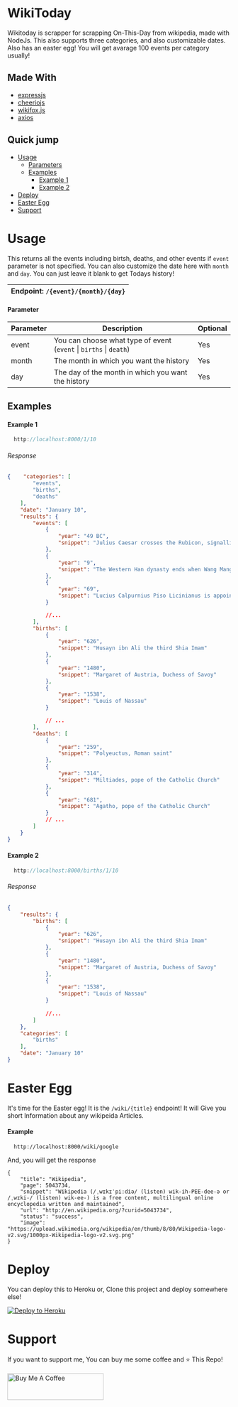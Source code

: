 # WikiToday
Wikitoday is scrapper for scrapping On-This-Day from wikipedia, made with NodeJs. This also supports three categories, and also customizable dates. Also has an easter egg! You will get avarage 100 events per category usually!

## Made With
- [expressjs](https://github.com/expressjs/express)
- [cheeriojs](https://github.com/cheeriojs/cheerio)
- [wikifox.js](https://github.com/Wikifox/wikifox.js)
- [axios](https://github.com/axios/axios)

## Quick jump
- [Usage](#usage)
    - [Parameters](#parameter)
    - [Examples](#examples)
       - [Example 1](#example-1)
       - [Example 2](#example-2)
- [Deploy](#deploy)
- [Easter Egg](#easter-egg)
- [Support](#support)

# Usage
This returns all the events including birtsh, deaths, and other events if `event` parameter is not specified. You can also customize the date here with `month` and `day`. You can just leave it blank to get Todays history! 

|Endpoint: `/{event}/{month}/{day}` |
|-----------|

#### Parameter

| Parameter | Description                                                        | Optional |
|-----------|--------------------------------------------------------------------|----------|
| event     | You can choose what type of event (`event` \| `births` \| `death`) | Yes      |
| month     | The month in which you want the history                            | Yes      |
| day       | The day of the month in which you want the history                 | Yes      |

## Examples

#### Example 1

```c++
  http://localhost:8000/1/10
```

###### Response

```json
{    "categories": [
        "events",
        "births",
        "deaths"
    ],
    "date": "January 10",
    "results": {
        "events": [
            {
                "year": "49 BC",
                "snippet": "Julius Caesar crosses the Rubicon, signalling the start of civil war."
            },
            {
                "year": "9",
                "snippet": "The Western Han dynasty ends when Wang Mang claims that the divine Mandate of Heaven called for the end of the dynasty and the beginning of his own, the Xin dynasty."
            },
            {
                "year": "69",
                "snippet": "Lucius Calpurnius Piso Licinianus is appointed by Galba as deputy Roman Emperor."
            }

            //...
        ],
        "births": [
            {
                "year": "626",
                "snippet": "Husayn ibn Ali the third Shia Imam"
            },
            {
                "year": "1480",
                "snippet": "Margaret of Austria, Duchess of Savoy"
            },
            {
                "year": "1538",
                "snippet": "Louis of Nassau"
            }

            // ...
        ],
        "deaths": [
            {
                "year": "259",
                "snippet": "Polyeuctus, Roman saint"
            },
            {
                "year": "314",
                "snippet": "Miltiades, pope of the Catholic Church"
            },
            {
                "year": "681",
                "snippet": "Agatho, pope of the Catholic Church"
            }
            // ...
        ]
    }
}
```

#### Example 2

```c++
  http://localhost:8000/births/1/10
```

###### Response

```json
{
    "results": {
        "births": [
            {
                "year": "626",
                "snippet": "Husayn ibn Ali the third Shia Imam"
            },
            {
                "year": "1480",
                "snippet": "Margaret of Austria, Duchess of Savoy"
            },
            {
                "year": "1538",
                "snippet": "Louis of Nassau"
            }
            
            //...
        ]
    },
    "categories": [
        "births"
    ],
    "date": "January 10"
}
```

# Easter Egg
It's time for the Easter egg! It is the `/wiki/{title}` endpoint! It will Give you short Information about any wikipeida Articles.

#### Example
```
  http://localhost:8000/wiki/google
```

And, you will get the response
```
{
    "title": "Wikipedia",
    "page": 5043734,
    "snippet": "Wikipedia (/ˌwɪkɪˈpiːdiə/ (listen) wik-ih-PEE-dee-ə or /ˌwɪki-/ (listen) wik-ee-) is a free content, multilingual online encyclopedia written and maintained",
    "url": "http://en.wikipedia.org/?curid=5043734",
    "status": "success",
    "image": "https://upload.wikimedia.org/wikipedia/en/thumb/8/80/Wikipedia-logo-v2.svg/1000px-Wikipedia-logo-v2.svg.png"
}
```

# Deploy

You can deploy this to Heroku or, Clone this project and deploy somewhere else!

[![Deploy to Heroku](https://www.herokucdn.com/deploy/button.png)](https://heroku.com/deploy)

# Support
If you want to support me, You can buy me some coffee and  ⭐ This Repo! <br>
<br>
<a href="https://www.buymeacoffee.com/harrytom" target="_blank"><img src="https://cdn.buymeacoffee.com/buttons/v2/default-yellow.png" alt="Buy Me A Coffee" style="height: 60px !important;width: 217px !important;" ></a><br>
<br>

